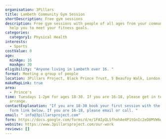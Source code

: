 ```yaml
---
organisation: 3Pillars
title: Lambeth Community Gym Session
shortDescription: Free gym sessions
description: Free gym sessions with people of all ages from your community to
  help you to meet your fitness goals.
categories:
  category1: Physical Health
interests:
  - Sports
costValue: 0
age:
  minAge: 16
  maxAge: 30
eligibility: "Anyone living in Lambeth over 16. "
format: Meeting a group of people
location: 3Pillars Project, Black Prince Trust, 5 Beaufoy Walk, London, SE11 6AA
makeMapLink: true
area:
  - Prince's
time: Tuesdays 1-2pm for ages 18-30. If you are 16-18, please get in touch to
  arrange.
contactExplanation: "If you are 18-30 book your first session with the Google
  form link below. If you are 16-18, please email or call. "
email: " info@3pillarsproject.com"
form: https://docs.google.com/forms/d/e/1FAIpQLSfhohAe4P1tGnIc2eD8MVW6wwCNRAB69uFeNpW1WlyIq3wBuQ/viewform
website: https://www.3pillarsproject.com/our-work
reviews: []
---
```

